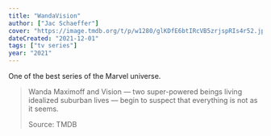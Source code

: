 ```yaml
---
title: "WandaVision"
author: ["Jac Schaeffer"]
cover: "https://image.tmdb.org/t/p/w1280/glKDfE6btIRcVB5zrjspRIs4r52.jpg"
dateCreated: "2021-12-01"
tags: ["tv series"]
year: "2021"
---
```


One of the best series of the Marvel universe.

> Wanda Maximoff and Vision — two super-powered beings living idealized suburban lives — begin to suspect that everything is not as it seems.
>
> Source: TMDB
